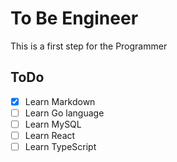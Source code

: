 # To Be Engineer

This is a first step for the Programmer

## ToDo  
  
- [x] Learn Markdown  
- [ ] Learn Go language  
- [ ] Learn MySQL  
- [ ] Learn React  
- [ ] Learn TypeScript  
